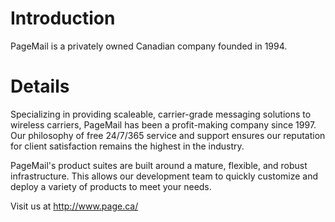 # Introduction #

PageMail is a privately owned Canadian company founded in 1994.

# Details #

Specializing in providing scaleable, carrier-grade messaging solutions to wireless carriers, PageMail has been a profit-making company since 1997. Our philosophy of free 24/7/365 service and support ensures our reputation for client satisfaction remains the highest in the industry.

PageMail's product suites are built around a mature, flexible, and robust infrastructure. This allows our development team to quickly customize and deploy a variety of products to meet your needs.

Visit us at http://www.page.ca/